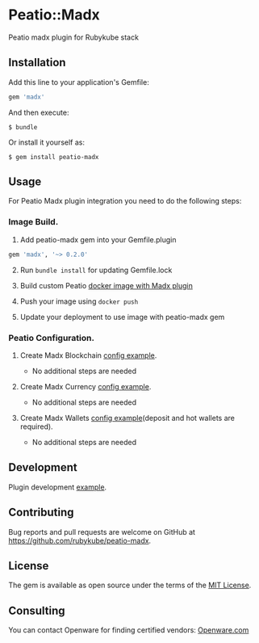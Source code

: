 # Peatio::Madx

Peatio madx plugin for Rubykube stack

## Installation

Add this line to your application's Gemfile:

```ruby
gem 'madx'
```

And then execute:

    $ bundle

Or install it yourself as:

    $ gem install peatio-madx

## Usage

For Peatio Madx plugin integration you need to do the following steps:

### Image Build.

1. Add peatio-madx gem into your Gemfile.plugin
```ruby
gem 'madx', '~> 0.2.0'
```

2. Run `bundle install` for updating Gemfile.lock

3. Build custom Peatio [docker image with Madx plugin](https://github.com/rubykube/peatio/blob/master/docs/plugins.md#build)

4. Push your image using `docker push`

5. Update your deployment to use image with peatio-madx gem

### Peatio Configuration.

1. Create Madx Blockchain [config example](../config/blockchains.yml).
    * No additional steps are needed

2. Create Madx Currency [config example](../config/currencies.yml).
    * No additional steps are needed

3. Create Madx Wallets [config example](../config/wallets.yml)(deposit and hot wallets are required).
    * No additional steps are needed


## Development

Plugin development [example](https://github.com/rubykube/peatio/blob/master/docs/coins/development.md).

## Contributing

Bug reports and pull requests are welcome on GitHub at https://github.com/rubykube/peatio-madx.

## License

The gem is available as open source under the terms of the [MIT License](https://opensource.org/licenses/MIT).

## Consulting

You can contact Openware for finding certified vendors:
[Openware.com](https://www.openware.com)

